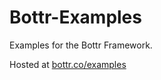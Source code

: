 # Bottr-Examples

Examples for the Bottr Framework.

Hosted at [bottr.co/examples](http://bottr.co/examples)
